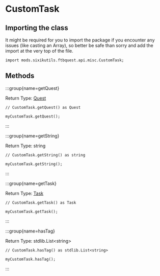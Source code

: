 # CustomTask

## Importing the class

It might be required for you to import the package if you encounter any issues (like casting an Array), so better be safe than sorry and add the import at the very top of the file.
```zenscript
import mods.sixikutils.ftbquest.api.misc.CustomTask;
```


## Methods

:::group{name=getQuest}

Return Type: [Quest](/mods/sixikutils/ftbquest/quests/Quest)

```zenscript
// CustomTask.getQuest() as Quest

myCustomTask.getQuest();
```

:::

:::group{name=getString}

Return Type: string

```zenscript
// CustomTask.getString() as string

myCustomTask.getString();
```

:::

:::group{name=getTask}

Return Type: [Task](/mods/sixikutils/ftbquest/quests/Task)

```zenscript
// CustomTask.getTask() as Task

myCustomTask.getTask();
```

:::

:::group{name=hasTag}

Return Type: stdlib.List&lt;string&gt;

```zenscript
// CustomTask.hasTag() as stdlib.List<string>

myCustomTask.hasTag();
```

:::


